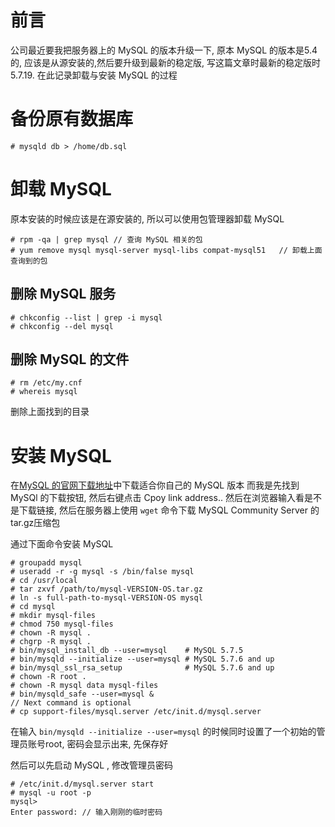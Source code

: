 # 前言
公司最近要我把服务器上的 MySQL 的版本升级一下, 原本 MySQL 的版本是5.4的, 应该是从源安装的,然后要升级到最新的稳定版, 写这篇文章时最新的稳定版时5.7.19. 在此记录卸载与安装 MySQL 的过程

# 备份原有数据库
```shell
# mysqld db > /home/db.sql
```

# 卸载 MySQL
原本安装的时候应该是在源安装的, 所以可以使用包管理器卸载 MySQL
```shell
# rpm -qa | grep mysql // 查询 MySQL 相关的包
# yum remove mysql mysql-server mysql-libs compat-mysql51	// 卸载上面查询到的包
```

## 删除 MySQL 服务
```shell
# chkconfig --list | grep -i mysql
# chkconfig --del mysql
```

## 删除 MySQL 的文件
```shell
# rm /etc/my.cnf
# whereis mysql
```
删除上面找到的目录

# 安装 MySQL
在[MySQL 的官网下载地址](https://dev.mysql.com/downloads/mysql/)中下载适合你自己的 MySQL 版本
而我是先找到 MySQl 的下载按钮, 然后右键点击 Cpoy link address.. 然后在浏览器输入看是不是下载链接, 然后在服务器上使用 `wget` 命令下载 MySQL Community Server 的tar.gz压缩包

通过下面命令安装 MySQL
```shell
# groupadd mysql
# useradd -r -g mysql -s /bin/false mysql
# cd /usr/local
# tar zxvf /path/to/mysql-VERSION-OS.tar.gz
# ln -s full-path-to-mysql-VERSION-OS mysql
# cd mysql
# mkdir mysql-files
# chmod 750 mysql-files
# chown -R mysql .
# chgrp -R mysql .
# bin/mysql_install_db --user=mysql    # MySQL 5.7.5
# bin/mysqld --initialize --user=mysql # MySQL 5.7.6 and up
# bin/mysql_ssl_rsa_setup              # MySQL 5.7.6 and up
# chown -R root .
# chown -R mysql data mysql-files
# bin/mysqld_safe --user=mysql &
// Next command is optional
# cp support-files/mysql.server /etc/init.d/mysql.server
```

在输入 `bin/mysqld --initialize --user=mysql` 的时候同时设置了一个初始的管理员账号root, 密码会显示出来, 先保存好

然后可以先启动 MySQL , 修改管理员密码
```shell
# /etc/init.d/mysql.server start
# mysql -u root -p
mysql>
Enter password: // 输入刚刚的临时密码

```



